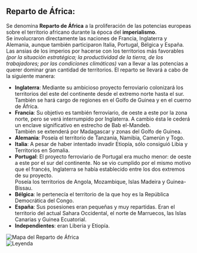 ## Reparto de África:  
Se denomina **Reparto de África** a la proliferación de las potencias europeas sobre el territorio africano durante la época del **imperialismo**.  
Se involucraron directamente las naciones de Francia, Inglaterra y Alemania, aunque también participaron Italia, Portugal, Bélgica y España.  
Las ansias de los imperios por hacerse con los territorios más favorables *(por la situación estratégica; la productividad de la tierra, de los trabajadores; por las condiciones climáticas)* van a llevar a las potencias a querer dominar gran cantidad de territorios. El reparto se llevará a cabo de la siguiente manera:  
  * **Inglaterra**: Mediante su ambicioso proyecto ferroviario colonizará los territorios del este del continente desde el extremo norte hasta el sur.  
  También se hará cargo de regiones en el Golfo de Guinea y en el cuerno de África.  
  * **Francia**: Su objetivo es también ferroviario, de oeste a este por la zona norte, pero se verá interrumpido por Inglaterra. A cambio ésta le cederá un enclave significativo en estrecho de Bab el-Mandeb.  
  También se extenderá por Madagascar y zonas del Golfo de Guinea.  
  * **Alemania**: Poseía el territorio de Tanzania, Namibia, Camerún y Togo.  
  * **Italia**: A pesar de haber intentado invadir Etiopía, sólo consiguió Libia y Territorios en Somalia.  
  * **Portugal**: El proyecto ferroviario de Portugal era mucho menor: de oeste a este por el sur del continente. No se vio cumplido por el mismo motivo que el francés, Inglaterra se había establecido entre los dos extremos de su proyecto.  
  Poseía los territorios de Angola, Mozambique, Islas Madeira y Guinea-Bissau.  
  * **Bélgica**: le pertenecía el territorio de la que hoy es la República Democrática del Congo.  
  * **España**: Sus posesiones eran pequeñas y muy repartidas. Eran el territorio del actual Sahara Occidental, el norte de Marruecos, las Islas Canarias y Guinea Ecuatorial.  
  * **Independientes**: eran Liberia y Etiopía.  

![Mapa del Reparto de África](https://upload.wikimedia.org/wikipedia/commons/d/de/Colonial_Africa_1913_map.svg "Mapa del Reparto de África")  
![Leyenda](http://i.imgur.com/sm6yuat.png "Leyenda")
